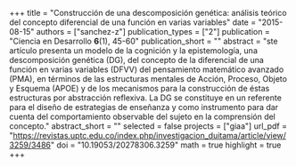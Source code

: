 +++
title = "Construcción de una descomposición genética: análisis teórico del concepto diferencial de una función en varias variables"
date = "2015-08-15"
authors = ["sanchez-z"]
publication_types = ["2"]
publication = "Ciencia en Desarrollo **6**(1), 45-60"
publication_short = ""
abstract = "ste artículo presenta un modelo de la cognición y la epistemología, una descomposición genética (DG), del concepto de la diferencial de una función en varias variables (DFVV) del pensamiento matemático avanzado (PMA), en términos de las estructuras mentales de Acción, Proceso, Objeto y Esquema (APOE) y de los mecanismos para la construcción de éstas estructuras por abstracción reflexiva. La DG se constituye en un referente para el diseño de estrategias de enseñanza y como instrumento para dar cuenta del comportamiento observable del sujeto en la comprensión del concepto."
abstract_short = ""
selected = false
projects = ["giaa"]
url_pdf = "https://revistas.uptc.edu.co/index.php/investigacion_duitama/article/view/3259/3486"
doi = "10.19053/20278306.3259"
math = true
highlight = true
+++
